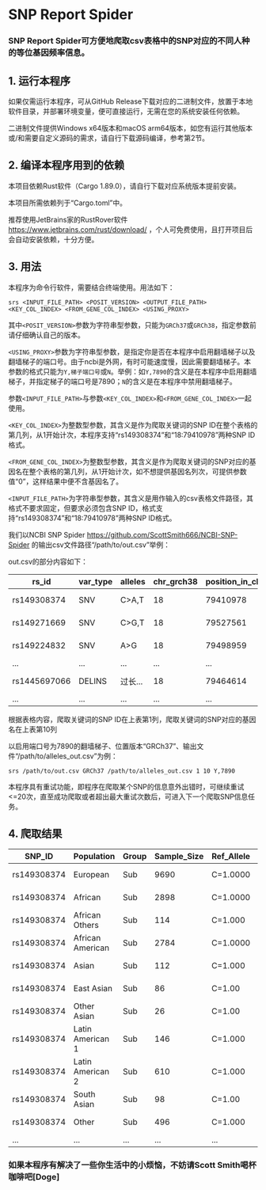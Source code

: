 # SNP Report Spider
### SNP Report Spider可方便地爬取csv表格中的SNP对应的不同人种的等位基因频率信息。

## 1. 运行本程序
如果仅需运行本程序，可从GitHub Release下载对应的二进制文件，放置于本地软件目录，并部署环境变量，便可直接运行，无需在您的系统安装任何依赖。

二进制文件提供Windows x64版本和macOS arm64版本，如您有运行其他版本或/和需要自定义源码的需求，请自行下载源码编译，参考第2节。

## 2. 编译本程序用到的依赖
本项目依赖Rust软件（Cargo 1.89.0），请自行下载对应系统版本提前安装。

本项目所需依赖列于“Cargo.toml”中。

推荐使用JetBrains家的RustRover软件 https://www.jetbrains.com/rust/download/ ，个人可免费使用，且打开项目后会自动安装依赖，十分方便。

## 3. 用法
本程序为命令行软件，需要结合终端使用。用法如下：

```shell
srs <INPUT_FILE_PATH> <POSIT_VERSION> <OUTPUT_FILE_PATH> <KEY_COL_INDEX> <FROM_GENE_COL_INDEX> <USING_PROXY>
```

其中`<POSIT_VERSION>`参数为字符串型参数，只能为`GRCh37`或`GRCh38`，指定参数前请仔细确认自己的版本。

`<USING_PROXY>`参数为字符串型参数，是指定你是否在本程序中启用翻墙梯子以及翻墙梯子的端口号。由于ncbi是外网，有时可能速度慢，因此需要翻墙梯子。本参数的格式只能为`Y,梯子端口号`或`N`。举例：如`Y,7890`的含义是在本程序中启用翻墙梯子，并指定梯子的端口号是7890；`N`的含义是在本程序中禁用翻墙梯子。

参数`<INPUT_FILE_PATH>`与参数`<KEY_COL_INDEX>`和`<FROM_GENE_COL_INDEX>`一起使用。

`<KEY_COL_INDEX>`为整数型参数，其含义是作为爬取关键词的SNP ID在整个表格的第几列，从1开始计次，本程序支持“rs149308374”和“18:79410978”两种SNP ID格式。

`<FROM_GENE_COL_INDEX>`为整数型参数，其含义是作为爬取关键词的SNP对应的基因名在整个表格的第几列，从1开始计次，如不想提供基因名列次，可提供参数值“0”，这样结果中便不含基因名了。

`<INPUT_FILE_PATH>`为字符串型参数，其含义是用作输入的csv表格文件路径，其格式不要求固定，但要求必须包含SNP ID，格式支持“rs149308374”和“18:79410978”两种SNP ID格式。

我们以NCBI SNP Spider https://github.com/ScottSmith666/NCBI-SNP-Spider 的输出csv文件路径“/path/to/out.csv”举例：

out.csv的部分内容如下：

| rs_id | var_type | alleles | chr_grch38 | position_in_chr_grch38 | chr_grch37 | position_in_chr_grch37 | merged | merged_into_rs_id | in_which_gene | from_species |
|-------|----------|-------|------------| ---|------------| --- |--------|-------------------|---------------| --- |
| rs149308374  | SNV      | C>A,T | 18         | 79410978 | 18         | 77170978 | No     | None              | NFATC1        | Homo sapiens |
| rs149271669  | SNV      | C>G,T | 18         | 79527561 | 18         | 77287561 | No     | None              | NFATC1           | Homo sapiens |
| rs149224832  | SNV      | A>G   | 18         | 79498959 | 18         | 77258959 | No     | None              | NFATC1           | Homo sapiens |
| ...   | ...      | ...   | ...        | ... | ...        | ... | ...    | ...               | ...           | ... |
| rs1445697066   | DELINS   | 过长... | 18         | 79464614 | 18         | 77224614 | Yes    | rs57175022        | NFATC1           | Homo sapiens |
| ...   | ...      | ...   | ...        | ... | ...        | ... | ...    | ...               | ...           | ... |

根据表格内容，爬取关键词的SNP ID在上表第1列，爬取关键词的SNP对应的基因名在上表第10列

以启用端口号为7890的翻墙梯子、位置版本“GRCh37”、输出文件“/path/to/alleles_out.csv”为例：

```shell
srs /path/to/out.csv GRCh37 /path/to/alleles_out.csv 1 10 Y,7890
```

本程序具有重试功能，即程序在爬取某个SNP的信息意外出错时，可继续重试<=20次，直至成功爬取或者超出最大重试次数后，可进入下一个爬取SNP信息任务。

## 4. 爬取结果

| SNP_ID      | Population       | Group | Sample_Size | Ref_Allele | Alt_Allele | Ref_HMOZ | Alt_HMOZ | HTRZ | HWEP   | from_gene    |
|-------------|------------------|-------|-------------|-----------|------------|----------|----------|------|--------|--------------|
| rs149308374 | European         | Sub   | 9690        | C=1.0000  | A=0.0000, T=0.0000         | 1        | 0        | 0    | N/A    | NFATC1       |
| rs149308374 | African          | Sub | 2898        | C=1.0000  | A=0.0000, T=0.0000         | 1        | 0        | 0    | N/A | NFATC1 |
| rs149308374 | African Others   | Sub   | 114         | C=1.000   | A=0.000, T=0.000         | 1        | 0        | 0    | N/A | NFATC1 |
| rs149308374 | African American | Sub   | 2784        | C=1.0000  | A=0.0000, T=0.0000         | 1        | 0        | 0    | N/A | NFATC1 |
| rs149308374 | Asian            | Sub   | 112         | C=1.000   | A=0.000, T=0.000         | 1        | 0        | 0    | N/A | NFATC1 |
| rs149308374 | East Asian       | Sub   | 86          | C=1.00    | A=0.00, T=0.00         | 1        | 0        | 0    | N/A | NFATC1 |
| rs149308374 | Other Asian      | Sub   | 26          | C=1.00    | A=0.00, T=0.00        | 1        | 0        | 0    | N/A    | NFATC1          |
| rs149308374 | Latin American 1 | Sub | 146         | C=1.000   | A=0.000, T=0.000         | 1        | 0        | 0    | N/A | NFATC1 |
| rs149308374 | Latin American 2 | Sub | 610         | C=1.000          | A=0.000, T=0.000         | 1        | 0        | 0    | N/A | NFATC1 |
| rs149308374 | South Asian | Sub | 98          | C=1.00  | A=0.00, T=0.00         | 1        | 0        | 0    | N/A | NFATC1 |
| rs149308374 | Other | Sub | 496         | C=1.000  | A=0.000, T=0.000         | 1        | 0        | 0    | N/A | NFATC1 |
| ...         | ...              | ...   | ...         | ...       | ...        | ...      | ...      | ...  | ...    | ...          |

### 如果本程序有解决了一些你生活中的小烦恼，不妨请Scott Smith喝杯咖啡吧[Doge]
